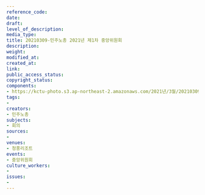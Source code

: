 ```yaml
---
reference_code: 
date: 
draft: 
level_of_description: 
media_type: 
title: 20210309-민주노총 2021년 제1차 중앙위원회
description: 
weight: 
modified_at: 
created_at: 
link: 
public_access_status: 
copyright_status: 
components:
- https://kctu-photo.s3.ap-northeast-2.amazonaws.com/2021년/3월/20210309-민주노총+제1차+중앙위원회_청풍리조트_중앙위원회_민주노총_회의/_1DX4361.jpg
tags:
- 
creators:
- 민주노총
subjects:
- 회의
sources:
- 
venues:
- 청풍리조트
events:
- 중앙위원회
culture_workers:
- 
issues:
- 
---
```

